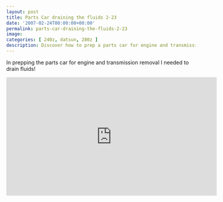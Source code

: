 ```yaml
---
layout: post
title: Parts Car draining the fluids 2-23
date: '2007-02-24T00:00:00+00:00'
permalink: parts-car-draining-the-fluids-2-23
image: 
categories: [ 240z, datsun, 280z ]
description: Discover how to prep a parts car for engine and transmission removal by properly draining fluids.
---
```


In prepping the parts car for engine and transmission removal I needed to drain fluids!

<iframe width="560" height="315" src="https://www.youtube.com/embed/xMh0b4KT2uo?si=fv5ogxzypUXJfKdX" title="YouTube video player" frameborder="0" allow="accelerometer; autoplay; clipboard-write; encrypted-media; gyroscope; picture-in-picture; web-share" referrerpolicy="strict-origin-when-cross-origin" allowfullscreen></iframe>



